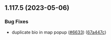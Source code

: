 ## 1.117.5 (2023-05-06)


### Bug Fixes

* duplicate bio in map popup ([#6633](https://github.com/EddieHubCommunity/LinkFree/issues/6633)) ([67a447c](https://github.com/EddieHubCommunity/LinkFree/commit/67a447c9c216c1155a450f03117de0535a450a2f))



